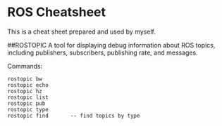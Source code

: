 # ROS Cheatsheet

This is a cheat sheet prepared and used by myself.

##ROSTOPIC
A tool for displaying debug information about ROS topics, including publishers, subscribers, publishing rate, and messages.

Commands:
```
rostopic bw
rostopic echo
rostopic hz
rostopic list
rostopic pub
rostopic type
rostopic find       -- find topics by type
```

